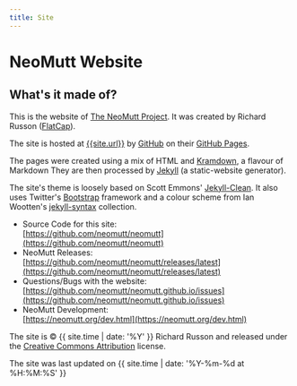 ```yaml
---
title: Site
---
```


# NeoMutt Website

## What's it made of?

This is the website of [The NeoMutt Project](/about.html). It was
created by Richard Russon ([FlatCap](https://github.com/flatcap)).

The site is hosted at [{{site.url}}]({{site.url}})
by [GitHub](https://github.com/) on their [GitHub Pages](https://pages.github.com/).

The pages were created using a mix of HTML and
[Kramdown](https://kramdown.gettalong.org/quickref.html), a flavour of Markdown
They are then processed by [Jekyll](https://jekyllrb.com/) (a static-website generator).

The site's theme is loosely based on Scott Emmons'
[Jekyll-Clean](https://github.com/scotte/jekyll-clean).
It also uses Twitter's [Bootstrap](https://getbootstrap.com)
framework and a colour scheme from Ian Wootten's
[jekyll-syntax](https://github.com/iwootten/jekyll-syntax) collection.

- Source Code for this site:  
  [https://github.com/neomutt/neomutt](https://github.com/neomutt/neomutt)
- NeoMutt Releases:  
  [https://github.com/neomutt/neomutt/releases/latest](https://github.com/neomutt/neomutt/releases/latest)
- Questions/Bugs with the website:  
  [https://github.com/neomutt/neomutt.github.io/issues](https://github.com/neomutt/neomutt.github.io/issues)
- NeoMutt Development:  
  [https://neomutt.org/dev.html](https://neomutt.org/dev.html)

The site is &copy; {{ site.time | date: '%Y' }} Richard Russon and released
under the
[Creative Commons Attribution](https://github.com/neomutt/neomutt.github.io/blob/main/LICENSE.md#creative-commons)
license.

The site was last updated on {{ site.time | date: '%Y-%m-%d at %H:%M:%S' }}

